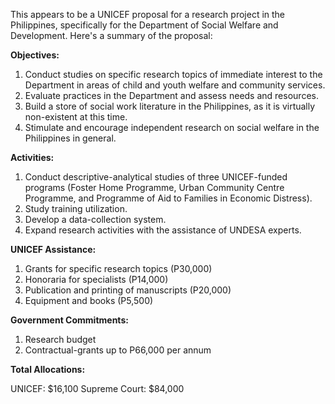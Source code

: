 This appears to be a UNICEF proposal for a research project in the Philippines, specifically for the Department of Social Welfare and Development. Here's a summary of the proposal:

**Objectives:**

1. Conduct studies on specific research topics of immediate interest to the Department in areas of child and youth welfare and community services.
2. Evaluate practices in the Department and assess needs and resources.
3. Build a store of social work literature in the Philippines, as it is virtually non-existent at this time.
4. Stimulate and encourage independent research on social welfare in the Philippines in general.

**Activities:**

1. Conduct descriptive-analytical studies of three UNICEF-funded programs (Foster Home Programme, Urban Community Centre Programme, and Programme of Aid to Families in Economic Distress).
2. Study training utilization.
3. Develop a data-collection system.
4. Expand research activities with the assistance of UNDESA experts.

**UNICEF Assistance:**

1. Grants for specific research topics (P30,000)
2. Honoraria for specialists (P14,000)
3. Publication and printing of manuscripts (P20,000)
4. Equipment and books (P5,500)

**Government Commitments:**

1. Research budget
2. Contractual-grants up to P66,000 per annum

**Total Allocations:**

UNICEF: $16,100
Supreme Court: $84,000